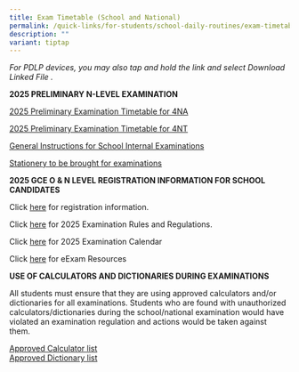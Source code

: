 ```yaml
---
title: Exam Timetable (School and National)
permalink: /quick-links/for-students/school-daily-routines/exam-timetable-school-national/
description: ""
variant: tiptap
---
```

<p><em>For PDLP devices, you may also tap and hold the link and select Download Linked File .</em>
</p>
<p><strong>2025 PRELIMINARY N-LEVEL EXAMINATION</strong>
</p>
<p><a href="/files/2025__N_Prelim_Timetable__4NA_Final_28_Apr.pdf" rel="noopener nofollow" target="_blank">2025 Preliminary Examination Timetable for 4NA</a>
</p>
<p><a href="/files/2025_N_Prelim_Timetable_4NT_Final_14_May.pdf" rel="noopener nofollow" target="_blank">2025 Preliminary Examination Timetable for 4NT</a>
</p>
<p><a href="/files/GENERAL_INSTRUCTIONS_FOR_SCHOOL_INTERNAL_EXAMINATIONS.pdf" rel="noopener nofollow" target="_blank">General Instructions for School Internal Examinations</a>
</p>
<p><a href="/files/Stationery_to_be_brought_for_examinations.pdf" rel="noopener nofollow" target="_blank">Stationery to be brought for examinations</a>
</p>
<p><strong>2025 GCE O &amp; N LEVEL REGISTRATION INFORMATION FOR SCHOOL CANDIDATES</strong>
</p>
<p>Click <a href="https://file.go.gov.sg/registration-information-for-gce-nao-level-school-candidates.pdf" rel="noopener noreferrer nofollow" target="_blank">here</a> for
registration information.</p>
<p>Click <a href="https://file.go.gov.sg/seab-rulesandregulations-secondary.pdf" rel="noopener noreferrer nofollow" target="_blank">here</a> for
2025 Examination Rules and Regulations.</p>
<p>Click <a href="https://www.seab.gov.sg/important-dates-for-candidates/" rel="noopener nofollow" target="_blank">here</a> for
2025 Examination Calendar</p>
<p>Click <a href="https://www.seab.gov.sg/e-exam-resources/" rel="noopener nofollow" target="_blank">here</a> for
eExam Resources</p>
<p><strong>USE OF CALCULATORS AND DICTIONARIES DURING EXAMINATIONS</strong>
</p>
<p>All students must ensure that they are using approved calculators and/or
dictionaries for all examinations. Students who are found with unauthorized
calculators/dictionaries during the school/national examination would have
violated an examination regulation and actions would be taken against them.</p>
<p><a href="https://file.go.gov.sg/seab-approvedcalculators.pdf" rel="noopener noreferrer nofollow" target="_blank">Approved Calculator list</a>
<br><a href="https://file.go.gov.sg/seab-approveddictionaries.pdf" rel="noopener noreferrer nofollow" target="_blank">Approved Dictionary list</a>
</p>